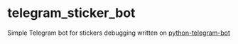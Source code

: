 # telegram_sticker_bot

Simple Telegram bot for stickers debugging written on [python-telegram-bot](https://python-telegram-bot.org/)
